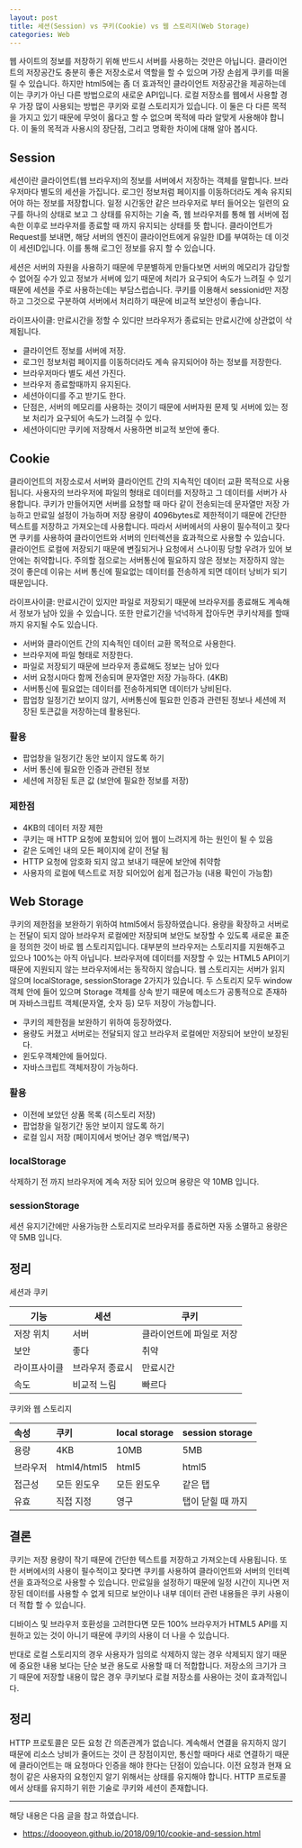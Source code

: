 ```yaml
---
layout: post
title: 세션(Session) vs 쿠키(Cookie) vs 웹 스토리지(Web Storage)
categories: Web
---
```


웹 사이트의 정보를 저장하기 위해 반드시 서버를 사용하는 것만은 아닙니다. 클라이언트의 저장공간도 충분히 좋은 저장소로서 역할을 할 수 있으며 가장 손쉽게 쿠키를 떠올릴 수 있습니다. 하지만 html5에는 좀 더 효과적인 클라이언트 저장공간을 제공하는데 이는 쿠키가 아닌 다른 방법으로의 새로운 API입니다. 로컬 저장소를 웹에서 사용할 경우 가장 많이 사용되는 방법은 쿠키와 로컬 스토리지가 있습니다. 이 둘은 다 다른 목적을 가지고 있기 때문에 무엇이 옳다고 할 수 없으며 목적에 따라 알맞게 사용해야 합니다. 이 둘의 목적과 사용시의 장단점, 그리고 명확한 차이에 대해 알아 봅시다.

## Session

세션이란 클라이언트(웹 브라우저)의 정보를 서버에서 저장하는 객체를 말합니다. 브라우저마다 별도의 세션을 가집니다. 로그인 정보처럼 페이지를 이동하더라도 계속 유지되어야 하는 정보를 저장합니다. 일정 시간동안 같은 브라우저로 부터 들어오는 일련의 요구를 하나의 상태로 보고 그 상태를 유지하는 기술 즉, 웹 브라우저를 통해 웹 서버에 접속한 이후로 브라우저를 종료할 때 까지 유지되는 상태를 뜻 합니다. 클라이언트가 Request를 보내면, 해당 서버의 엔진이 클라이언트에게 유일한 ID를 부여하는 데 이것이 세션ID입니다. 이를 통해 로그인 정보를 유지 할 수 있습니다.

세션은 서버의 자원을 사용하기 때문에 무분별하게 만들다보면 서버의 메모리가 감당할 수 없어질 수가 있고 정보가 서버에 있기 때문에 처리가 요구되어 속도가 느려질 수 있기 때문에 세션을 주로 사용하는데는 부담스럽습니다. 쿠키를 이용해서 sessionid만 저장하고 그것으로 구분하여 서버에서 처리하기 때문에 비교적 보안성이 좋습니다.

라이프사이클: 만료시간을 정할 수 있디만 브라우저가 종료되는 만료시간에 상관없이 삭제됩니다.

- 클라이언트 정보를 서버에 저장.
- 로그인 정보처럼 페이지를 이동하더라도 계속 유지되어야 하는 정보를 저장한다.
- 브라우저마다 별도 세션 가진다.
- 브라우저 종료할때까지 유지된다.
- 세션아이디를 주고 받기도 한다.
- 단점은, 서버의 메모리를 사용하는 것이기 때문에 서버자원 문제 및 서버에 있는 정보 처리가 요구되어 속도가 느려질 수 있다.
- 세션아이디만 쿠키에 저장해서 사용하면 비교적 보안에 좋다.

## Cookie

클라이언트의 저장소로서 서버와 클라이언트 간의 지속적인 데이터 교환 목적으로 사용됩니다. 사용자의 브라우저에 파일의 형태로 데이터를 저장하고 그 데이터를 서버가 사용합니다. 쿠키가 만들어지면 서버를 요청할 때 마다 같이 전송되는데 문자열만 저장 가능하고 만료일 설정이 가능하며 저장 용량이 4096bytes로 제한적이기 때문에 간단한 텍스트를 저장하고 가져오는데 사용합니다. 따라서 서버에서의 사용이 필수적이고 잦다면 쿠키를 사용하여 클라이언트와 서버의 인터렉션을 효과적으로 사용할 수 있습니다. 클라이언트 로컬에 저장되기 때문에 변질되거나 요청에서 스나이핑 당할 우려가 있어 보안에는 취약합니다. 주의할 점으로는 서버통신에 필요하지 않은 정보는 저장하지 않는 것이 좋은데 이유는 서버 통신에 필요없는 데이터를 전송하게 되면 데이터 낭비가 되기 때문입니다.

라이프사이클: 만료시간이 있지만 파일로 저장되기 때문에 브라우저를 종료해도 계속해서 정보가 남아 있을 수 있습니다. 또한 만료기간을 넉넉하게 잡아두면 쿠키삭제를 할때까지 유지될 수도 있습니다.

- 서버와 클라이언트 간의 지속적인 데이터 교환 목적으로 사용한다.
- 브라우저에 파일 형태로 저장한다.
- 파일로 저장되기 때문에 브라우저 종료해도 정보는 남아 있다
- 서버 요청시마다 함께 전송되며 문자열만 저장 가능하다. (4KB)
- 서버통신에 필요없는 데이터를 전송하게되면 데이터가 낭비된다.
- 팝업창 일정기간 보이지 않기, 서버통신에 필요한 인증과 관련된 정보나 세션에 저장된 토큰값을 저장하는데 활용된다.

### 활용

- 팝업창을 일정기간 동안 보이지 않도록 하기
- 서버 통신에 필요한 인증과 관련된 정보
- 세션에 저장된 토큰 값 (보안에 필요한 정보를 저장)

### 제한점

- 4KB의 데이터 저장 제한
- 쿠키는 매 HTTP 요청에 포함되어 있어 웹이 느려지게 하는 원인이 될 수 있음
- 같은 도메인 내의 모든 페이지에 같이 전달 됨
- HTTP 요청에 암호화 되지 않고 보내기 때문에 보안에 취약함
- 사용자의 로컬에 텍스트로 저장 되어있어 쉽게 접근가능 (내용 확인이 가능함)

## Web Storage

쿠키의 제한점을 보완하기 위하여 html5에서 등장하였습니다. 용량을 확장하고 서버로는 전달이 되지 않아 브라우저 로컬에만 저장되며 보안도 보장할 수 있도록 새로운 표준을 정의한 것이 바로 웹 스토리지입니다. 대부분의 브라우저는 스토리지를 지원해주고 있으나 100%는 아직 아닙니다. 브라우저에 데이터를 저장할 수 있는 HTML5 API이기 때문에 지원되지 않는 브라우저에서는 동작하지 않습니다. 웹 스토리지는 서버가 읽지 않으며 localStorage, sessionStorage 2가지가 있습니다. 두 스토리지 모두 window 객체 안에 들어 있으며 Storage 객체를 상속 받기 때문에 메소드가 공통적으로 존재하며 자바스크립트 객체(문자열, 숫자 등) 모두 저장이 가능합니다.

- 쿠키의 제한점을 보완하기 위하여 등장하였다.
- 용량도 커졌고 서버로는 전달되지 않고 브라우저 로컬에만 저장되어 보안이 보장된다.
- 윈도우객체안에 들어있다.
- 자바스크립트 객체저장이 가능하다.

### 활용

- 이전에 보았던 상품 목록 (히스토리 저장)
- 팝업창을 일정기간 동안 보이지 않도록 하기
- 로컬 임시 저장 (페이지에서 벗어난 경우 백업/복구)

### localStorage

삭제하기 전 까지 브라우저에 계속 저장 되어 있으며 용량은 약 10MB 입니다.

### sessionStorage

세션 유지기간에만 사용가능한 스토리지로 브라우저를 종료하면 자동 소멸하고 용량은 약 5MB 입니다.

## 정리

세션과 쿠키

| 기능         | 세션            | 쿠키                     |
| ------------ | --------------- | ------------------------ |
| 저장 위치    | 서버            | 클라이언트에 파일로 저장 |
| 보안         | 좋다            | 취약                     |
| 라이프사이클 | 브라우저 종료시 | 만료시간                 |
| 속도         | 비교적 느림     | 빠르다                   |

쿠키와 웹 스토리지

| 속성     | 쿠키        | local storage | session storage   |
| :------- | :---------- | :------------ | :---------------- |
| 용량     | 4KB         | 10MB          | 5MB               |
| 브라우저 | html4/html5 | html5         | html5             |
| 접근성   | 모든 윈도우 | 모든 윈도우   | 같은 탭           |
| 유효     | 직접 지정   | 영구          | 탭이 닫힐 때 까지 |

## 결론

쿠키는 저장 용량이 작기 때문에 간단한 텍스트를 저장하고 가져오는데 사용됩니다. 또한 서버에서의 사용이 필수적이고 잦다면 쿠키를 사용하여 클라이언트와 서버의 인터렉션을 효과적으로 사용할 수 있습니다. 만료일을 설정하기 때문에 일정 시간이 지나면 저장된 데이터를 사용할 수 없게 되므로 보안이나 내부 데이터 관련 내용들은 쿠키 사용이 더 적합 할 수 있습니다.

디바이스 및 브라우저 호환성을 고려한다면 모든 100% 브라우저가 HTML5 API를 지원하고 있는 것이 아니기 때문에 쿠키의 사용이 더 나을 수 있습니다.

반대로 로컬 스토리지의 경우 사용자가 임의로 삭제하지 않는 경우 삭제되지 않기 때문에 중요한 내용 보다는 단순 보관 용도로 사용할 때 더 적합합니다. 저장소의 크기가 크기 때문에 저장할 내용이 많은 경우 쿠키보다 로컬 저장소를 사용아는 것이 효과적입니다.

## 정리

HTTP 프로토콜은 모든 요청 간 의존관계가 없습니다. 계속해서 연결을 유지하지 않기 때문에 리소스 낭비가 줄어드는 것이 큰 장점이지만, 통신할 때마다 새로 연결하기 때문에 클라이언트는 매 요청마다 인증을 해야 한다는 단점이 있습니다. 이전 요청과 현재 요청이 같은 사용자의 요청인지 알기 위해서는 상태를 유지해야 합니다. HTTP 프로토콜에서 상태를 유지하기 위한 기술로 쿠키와 세션이 존재합니다.

---

해당 내용은 다음 글을 참고 하였습니다.

- https://doooyeon.github.io/2018/09/10/cookie-and-session.html
